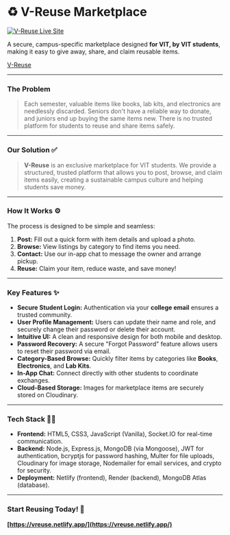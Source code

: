 # ♻️ V-Reuse Marketplace

[![V-Reuse Live Site](https://img.shields.io/badge/Visit%20Website-Live-brightgreen)](https://vreuse.netlify.app/)

A secure, campus-specific marketplace designed **for VIT, by VIT students**, making it easy to give away, share, and claim reusable items.

[V-Reuse](https://vreuse.netlify.app/)

---

### The Problem

> Each semester, valuable items like books, lab kits, and electronics are needlessly discarded. Seniors don't have a reliable way to donate, and juniors end up buying the same items new. There is no trusted platform for students to reuse and share items safely.

---

### Our Solution ✅

> **V-Reuse** is an exclusive marketplace for VIT students. We provide a structured, trusted platform that allows you to post, browse, and claim items easily, creating a sustainable campus culture and helping students save money.

---

### How It Works ⚙️

The process is designed to be simple and seamless:

1.  **Post:** Fill out a quick form with item details and upload a photo.
2.  **Browse:** View listings by category to find items you need.
3.  **Contact:** Use our in-app chat to message the owner and arrange pickup.
4.  **Reuse:** Claim your item, reduce waste, and save money!

---

### Key Features ✨

* **Secure Student Login:** Authentication via your **college email** ensures a trusted community.
* **User Profile Management:** Users can update their name and role, and securely change their password or delete their account.
* **Intuitive UI:** A clean and responsive design for both mobile and desktop.
* **Password Recovery:** A secure "Forgot Password" feature allows users to reset their password via email.
* **Category-Based Browse:** Quickly filter items by categories like **Books**, **Electronics**, and **Lab Kits**.
* **In-App Chat:** Connect directly with other students to coordinate exchanges.
* **Cloud-Based Storage:** Images for marketplace items are securely stored on Cloudinary.

---

### Tech Stack 👨‍💻

* **Frontend:** HTML5, CSS3, JavaScript (Vanilla), Socket.IO for real-time communication.
* **Backend:** Node.js, Express.js, MongoDB (via Mongoose), JWT for authentication, bcryptjs for password hashing, Multer for file uploads, Cloudinary for image storage, Nodemailer for email services, and crypto for security.
* **Deployment:** Netlify (frontend), Render (backend), MongoDB Atlas (database).

---

### Start Reusing Today! 🚀

**[https://vreuse.netlify.app/](https://vreuse.netlify.app/)**
